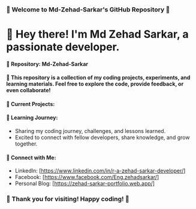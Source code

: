 <!--### Hi there 👋 -->

<!--
**Md-Zehad-Sarkar/Md-Zehad-Sarkar** is a ✨ _special_ ✨ repository because its `README.md` (this file) appears on your GitHub profile.

Here are some ideas to get you started:

- 🔭 I’m currently working on ...
- 🌱 I’m currently learning ...
- 👯 I’m looking to collaborate on ...
- 🤔 I’m looking for help with ...
- 💬 Ask me about ...
- 📫 How to reach me: ...
- 😄 Pronouns: ...
- ⚡ Fun fact: ...
............................................................................................................................................
-->

### 🚀 Welcome to Md-Zehad-Sarkar's GitHub Repository 🚀

# 👋  Hey there! I'm Md Zehad Sarkar, a passionate developer.

#### 📂  Repository: Md-Zehad-Sarkar

#### 🔧 This repository is a collection of my coding projects, experiments, and learning materials. Feel free to explore the code, provide feedback, or even collaborate!

#### 🚀 Current Projects:
<!--
   - [Project 1]: Description of Project 1
   - [Project 2]: Description of Project 2
   - ... -->

#### 🌱 Learning Journey:
   - Sharing my coding journey, challenges, and lessons learned.
   - Excited to connect with fellow developers, share knowledge, and grow together.

#### 🤝 Connect with Me:
   - LinkedIn: [https://www.linkedin.com/in/r-a-zehad-sarkar-developer/]
   - Facebook: [https://www.facebook.com/Eng.zehadsarkar/]
   - Personal Blog: [https://zehad-sarkar-portfolio.web.app/]

### 🙏 Thank you for visiting! Happy coding! 🚀


